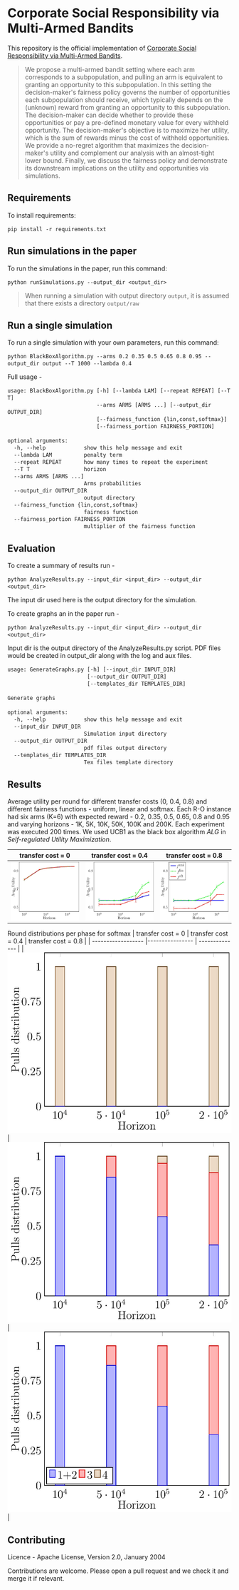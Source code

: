 
# Corporate Social Responsibility via Multi-Armed Bandits

This repository is the official implementation of [Corporate Social Responsibility via Multi-Armed Bandits](https://github.com/tomron/CSRviaMAB/blob/master/CSRviaMAB.pdf). 

>We propose a multi-armed bandit setting where each arm corresponds to a subpopulation, and pulling an arm is equivalent to granting an opportunity to this subpopulation. In this setting the decision-maker's fairness policy governs the number of opportunities each subpopulation should receive, which typically depends on the (unknown) reward from granting an opportunity to this subpopulation. The decision-maker can decide whether to provide these opportunities or pay a pre-defined monetary value for every withheld opportunity. The decision-maker's objective is to maximize her utility, which is the sum of rewards minus the cost of withheld opportunities. We provide a no-regret algorithm that maximizes the decision-maker's utility and complement our analysis with an almost-tight lower bound. Finally, we discuss the fairness policy and demonstrate its downstream implications on the utility and opportunities via simulations.

## Requirements

To install requirements:

```setup
pip install -r requirements.txt
```

## Run simulations in the paper

To run the simulations in the paper, run this command:

```simulations
python runSimulations.py --output_dir <output_dir>
```

> When running a simulation with output directory `output`, it is assumed that there exists a directory `output/raw`


## Run a single simulation

To run a single simulation with your own parameters, run this command:

```single simulation
python BlackBoxAlgorithm.py --arms 0.2 0.35 0.5 0.65 0.8 0.95 --output_dir output --T 1000 --lambda 0.4
```

Full usage - 
```
usage: BlackBoxAlgorithm.py [-h] [--lambda LAM] [--repeat REPEAT] [--T T]
                            --arms ARMS [ARMS ...] [--output_dir OUTPUT_DIR]
                            [--fairness_function {lin,const,softmax}]
                            [--fairness_portion FAIRNESS_PORTION]

optional arguments:
  -h, --help            show this help message and exit
  --lambda LAM          penalty term
  --repeat REPEAT       how many times to repeat the experiment
  --T T                 horizon
  --arms ARMS [ARMS ...]
                        Arms probabilities
  --output_dir OUTPUT_DIR
                        output directory
  --fairness_function {lin,const,softmax}
                        fairness function
  --fairness_portion FAIRNESS_PORTION
                        multiplier of the fairness function
```

## Evaluation

To create a summary of results run -

```analyze
python AnalyzeResults.py --input_dir <input_dir> --output_dir <output_dir>
```

The input dir used here is the output directory for the simulation.

To create graphs an in the paper run -
```graph
python AnalyzeResults.py --input_dir <input_dir> --output_dir <output_dir>
```

Input dir is the output directory of the AnalyzeResults.py script.
PDF files would be created in output_dir along with the log and aux files.

```
usage: GenerateGraphs.py [-h] [--input_dir INPUT_DIR]
                         [--output_dir OUTPUT_DIR]
                         [--templates_dir TEMPLATES_DIR]

Generate graphs

optional arguments:
  -h, --help            show this help message and exit
  --input_dir INPUT_DIR
                        Simulation input directory
  --output_dir OUTPUT_DIR
                        pdf files output directory
  --templates_dir TEMPLATES_DIR
                        Tex files template directory
```


## Results

Average utility per round for different transfer costs (0, 0.4, 0.8) and different fairness functions - uniform, linear and softmax.
Each R-O instance had six arms (K=6) with expected reward - 0.2, 0.35, 0.5, 0.65, 0.8 and 0.95 and varying horizons - 1K, 5K, 10K, 50K, 100K and 200K. Each experiment was executed 200 times. We used UCB1 as the black box algorithm _ALG_ in  _Self-regulated Utility Maximization_.

| transfer cost = 0         | transfer cost = 0.4  | transfer cost = 0.8 |
| ------------------ |---------------- | -------------- |
| ![lam_0.0](/resources/lam_0.0.jpg)   |     ![lam_0.4](/resources/lam_0.4.jpg)      |     ![lam_0.8](/resources/lam_0.8.jpg)       |


Round distributions per phase for softmax
| transfer cost = 0         | transfer cost = 0.4  | transfer cost = 0.8 |
| ------------------ |---------------- | -------------- |
| ![lam_0.0](/resources/pull_dist_0.0_Softmax.jpg)   |     ![lam_0.4](/resources/pull_dist_0.4_Softmax.jpg)      |     ![lam_0.8](/resources/pull_dist_0.8_Softmax.jpg)       |


## Contributing

Licence - Apache License, Version 2.0, January 2004

Contributions are welcome. Please open a pull request and we check it and merge it if relevant.
